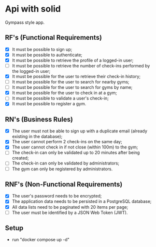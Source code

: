 # Api with solid

Gympass style app.

## RF's (Functional Requirements)

- [X] It must be possible to sign up;
- [X] It must be possible to authenticate;
- [X] It must be possible to retrieve the profile of a logged-in user;
- [ ] It must be possible to retrieve the number of check-ins performed by the logged-in user;
- [X] It must be possible for the user to retrieve their check-in history;
- [ ] It must be possible for the user to search for nearby gyms;
- [ ] It must be possible for the user to search for gyms by name;
- [X] It must be possible for the user to check in at a gym;
- [ ] It must be possible to validate a user's check-in;
- [X] It must be possible to register a gym.

## RN's (Business Rules)

- [X] The user must not be able to sign up with a duplicate email (already existing in the database);
- [X] The user cannot perform 2 check-ins on the same day;
- [X] The user cannot check in if not close (within 100m) to the gym;
- [ ] The check-in can only be validated up to 20 minutes after being created;
- [ ] The check-in can only be validated by administrators;
- [ ] The gym can only be registered by administrators.

## RNF's (Non-Functional Requirements)

- [X] The user's password needs to be encrypted;
- [X] The application data needs to be persisted in a PostgreSQL database;
- [X] All data lists need to be paginated with 20 items per page;
- [ ] The user must be identified by a JSON Web Token (JWT).

## Setup

- run "docker compose up -d"
